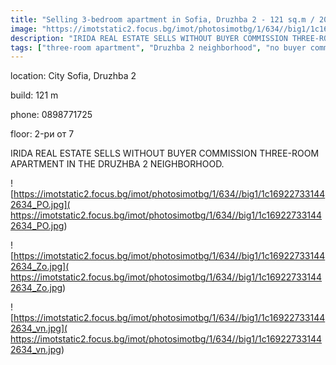 ```yaml
---
title: "Selling 3-bedroom apartment in Sofia, Druzhba 2 - 121 sq.m / 203280 EUR "
image: "https://imotstatic2.focus.bg/imot/photosimotbg/1/634//big1/1c169227331442634_jQ.jpg"
description: "IRIDA REAL ESTATE SELLS WITHOUT BUYER COMMISSION THREE-ROOM APARTMENT IN THE DRUZHBA 2 NEIGHBORHOOD."
tags: ["three-room apartment", "Druzhba 2 neighborhood", "no buyer commission"]
---
```


location: City Sofia, Druzhba 2

build: 121 m

phone: 0898771725

floor: 2-ри от 7

IRIDA REAL ESTATE SELLS WITHOUT BUYER COMMISSION THREE-ROOM APARTMENT IN THE DRUZHBA 2 NEIGHBORHOOD.


![https://imotstatic2.focus.bg/imot/photosimotbg/1/634//big1/1c169227331442634_PO.jpg]( https://imotstatic2.focus.bg/imot/photosimotbg/1/634//big1/1c169227331442634_PO.jpg)


![https://imotstatic2.focus.bg/imot/photosimotbg/1/634//big1/1c169227331442634_Zo.jpg]( https://imotstatic2.focus.bg/imot/photosimotbg/1/634//big1/1c169227331442634_Zo.jpg)


![https://imotstatic2.focus.bg/imot/photosimotbg/1/634//big1/1c169227331442634_vn.jpg]( https://imotstatic2.focus.bg/imot/photosimotbg/1/634//big1/1c169227331442634_vn.jpg)



